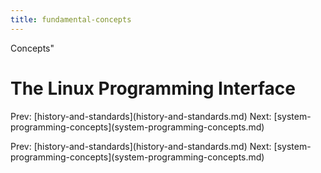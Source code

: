 ```yaml
---
title: fundamental-concepts
---
```


Concepts\"

# The Linux Programming Interface

Prev:
\[history-and-standards](history-and-standards.md)
Next:
\[system-programming-concepts](system-programming-concepts.md)

Prev:
\[history-and-standards](history-and-standards.md)
Next:
\[system-programming-concepts](system-programming-concepts.md)
